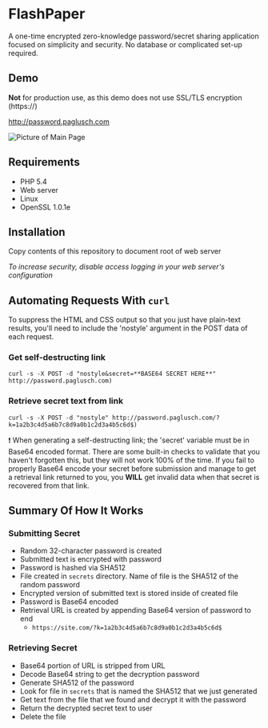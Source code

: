 # FlashPaper
A one-time encrypted zero-knowledge password/secret sharing application focused on simplicity and security. No database or complicated set-up required.

## Demo
**Not** for production use, as this demo does not use SSL/TLS encryption (https://)

http://password.paglusch.com

![Picture of Main Page](http://i.imgur.com/Tib5D02.png)

## Requirements
* PHP 5.4
* Web server
* Linux
* OpenSSL 1.0.1e

## Installation
Copy contents of this repository to document root of web server

*To increase security, disable access logging in your web server's configuration*

## Automating Requests With `curl`

To suppress the HTML and CSS output so that you just have plain-text results, you'll need to include the 'nostyle' argument in the POST data of each request.

### Get self-destructing link
`curl -s -X POST -d "nostyle&secret=**BASE64 SECRET HERE**" http://password.paglusch.com)`

### Retrieve secret text from link
`curl -s -X POST -d "nostyle" http://password.paglusch.com/?k=1a2b3c4d5a6b7c8d9a0b1c2d3a4b5c6d$)`

:exclamation: When generating a self-destructing link; the 'secret' variable must be in Base64 encoded format. There are some built-in checks to validate that you haven't forgotten this, but they will not work 100% of the time. If you fail to properly Base64 encode your secret before submission and manage to get a retrieval link returned to you, you **WILL** get invalid data when that secret is recovered from that link.

## Summary Of How It Works
### Submitting Secret
* Random 32-character password is created
* Submitted text is encrypted with password
* Password is hashed via SHA512
* File created in `secrets` directory. Name of file is the SHA512 of the random password
* Encrypted version of submitted text is stored inside of created file
* Password is Base64 encoded
* Retrieval URL is created by appending Base64 version of password to end
  * `https://site.com/?k=1a2b3c4d5a6b7c8d9a0b1c2d3a4b5c6d$`

### Retrieving Secret
* Base64 portion of URL is stripped from URL
* Decode Base64 string to get the decryption password
* Generate SHA512 of the password
* Look for file in `secrets` that is named the SHA512 that we just generated
* Get text from the file that we found and decrypt it with the password
* Return the decrypted secret text to user
* Delete the file
